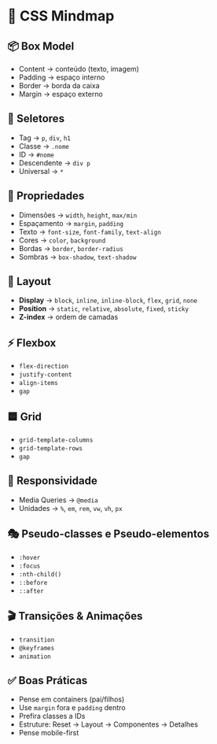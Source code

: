 # 🎨 CSS Mindmap

## 📦 Box Model
- Content → conteúdo (texto, imagem)
- Padding → espaço interno
- Border → borda da caixa
- Margin → espaço externo

## 🎯 Seletores
- Tag → `p`, `div`, `h1`
- Classe → `.nome`
- ID → `#nome`
- Descendente → `div p`
- Universal → `*`

## 📏 Propriedades
- Dimensões → `width`, `height`, `max/min`
- Espaçamento → `margin`, `padding`
- Texto → `font-size`, `font-family`, `text-align`
- Cores → `color`, `background`
- Bordas → `border`, `border-radius`
- Sombras → `box-shadow`, `text-shadow`

## 📐 Layout
- **Display** → `block`, `inline`, `inline-block`, `flex`, `grid`, `none`
- **Position** → `static`, `relative`, `absolute`, `fixed`, `sticky`
- **Z-index** → ordem de camadas

## ⚡ Flexbox
- `flex-direction`
- `justify-content`
- `align-items`
- `gap`

## 🟦 Grid
- `grid-template-columns`
- `grid-template-rows`
- `gap`

## 📱 Responsividade
- Media Queries → `@media`
- Unidades → `%`, `em`, `rem`, `vw`, `vh`, `px`

## 🎭 Pseudo-classes e Pseudo-elementos
- `:hover`
- `:focus`
- `:nth-child()`
- `::before`
- `::after`

## 🎬 Transições & Animações
- `transition`
- `@keyframes`
- `animation`

## ✅ Boas Práticas
- Pense em containers (pai/filhos)
- Use `margin` fora e `padding` dentro
- Prefira classes a IDs
- Estruture: Reset → Layout → Componentes → Detalhes
- Pense mobile-first
